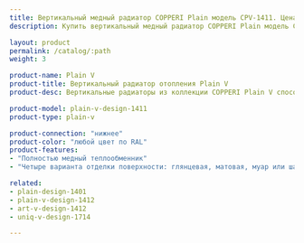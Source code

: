 ```yaml
---
title: Вертикальный медный радиатор COPPERI Plain модель CPV-1411. Цена.
description: Купить вертикальный медный радиатор COPPERI Plain модель CPV-1411. Цена. по цене производителя в Москве.

layout: product
permalink: /catalog/:path
weight: 3

product-name: Plain V
product-title: Вертикальный радиатор отопления Plain V
product-desc: Вертикальные радиаторы из коллекции COPPERI Plain V способны не только обогреть, но и украсить Ваш дом благодаря огромному множеству цветовых решений. Выполненные в строгом, классическом стиле они отличаются потрясающей надёжностью и долговечностью.

product-model: plain-v-design-1411
product-type: plain-v

product-connection: "нижнее"
product-color: "любой цвет по RAL"
product-features:
- "Полностью медный теплообменник"
- "Четыре варианта отделки поверхности: глянцевая, матовая, муар или шагрень"

related:
- plain-design-1401
- plain-v-design-1412
- art-v-design-1412
- uniq-v-design-1714

---
```

